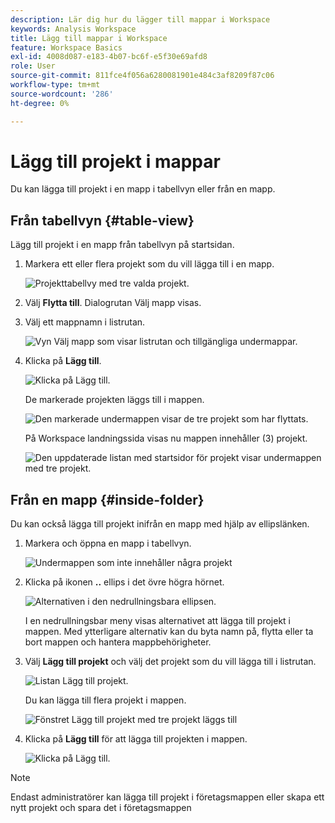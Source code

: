 ```yaml
---
description: Lär dig hur du lägger till mappar i Workspace
keywords: Analysis Workspace
title: Lägg till mappar i Workspace
feature: Workspace Basics
exl-id: 4008d087-e183-4b07-bc6f-e5f30e69afd8
role: User
source-git-commit: 811fce4f056a6280081901e484c3af8209f87c06
workflow-type: tm+mt
source-wordcount: '286'
ht-degree: 0%

---
```


# Lägg till projekt i mappar

Du kan lägga till projekt i en mapp i tabellvyn eller från en mapp.

## Från tabellvyn {#table-view}

Lägg till projekt i en mapp från tabellvyn på startsidan.

1. Markera ett eller flera projekt som du vill lägga till i en mapp.

   ![Projekttabellvy med tre valda projekt.](/help/analysis-workspace/build-workspace-project/assets/move-tv-selected.png)

1. Välj **Flytta till**. Dialogrutan Välj mapp visas.

1. Välj ett mappnamn i listrutan.

   ![Vyn Välj mapp som visar listrutan och tillgängliga undermappar.](/help/analysis-workspace/build-workspace-project/assets/move-select-folder.png)

1. Klicka på **Lägg till**.

   ![Klicka på Lägg till.](/help/analysis-workspace/build-workspace-project/assets/move-add.png)

   De markerade projekten läggs till i mappen.

   ![Den markerade undermappen visar de tre projekt som har flyttats.](/help/analysis-workspace/build-workspace-project/assets/move-projects-added.png)

   På Workspace landningssida visas nu mappen innehåller (3) projekt.

   ![Den uppdaterade listan med startsidor för projekt visar undermappen med tre projekt.](/help/analysis-workspace/build-workspace-project/assets/move-folders-updated.png)

## Från en mapp {#inside-folder}

Du kan också lägga till projekt inifrån en mapp med hjälp av ellipslänken.

1. Markera och öppna en mapp i tabellvyn.

   ![Undermappen som inte innehåller några projekt](/help/analysis-workspace/build-workspace-project/assets/move-open-folder.png)

1. Klicka på ikonen **..** ellips i det övre högra hörnet.

   ![Alternativen i den nedrullningsbara ellipsen.](/help/analysis-workspace/build-workspace-project/assets/add-projects-elipsis.png)

   I en nedrullningsbar meny visas alternativet att lägga till projekt i mappen. Med ytterligare alternativ kan du byta namn på, flytta eller ta bort mappen och hantera mappbehörigheter.

1. Välj **Lägg till projekt** och välj det projekt som du vill lägga till     i listrutan.

   ![Listan Lägg till projekt.](/help/analysis-workspace/build-workspace-project/assets/select-add-projects.png)

   Du kan lägga till flera projekt i mappen.

   ![Fönstret Lägg till projekt med tre projekt läggs till](/help/analysis-workspace/build-workspace-project/assets/move-add-multiple-projects.png)

1. Klicka på **Lägg till** för att lägga till projekten i mappen.

   ![Klicka på Lägg till.](/help/analysis-workspace/build-workspace-project/assets/move-added-items.png)


>[!NOTE]
>
>Endast administratörer kan lägga till projekt i företagsmappen eller skapa ett nytt projekt och spara det i företagsmappen
